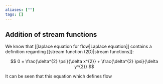 ```yaml
---
aliases: [""]
tags: []
---
```


## Addition of stream functions
We know that  [[laplace equation for flow|Laplace equation]] contains a definition regarding [[stream function (2D)|stream functions]]:

$$ 0 = \frac{\delta^{2} \psi}{\delta x^{2}} + \frac{\delta^{2} \psi}{\delta  y^{2}} $$

It can be seen that this equation which defines flow
